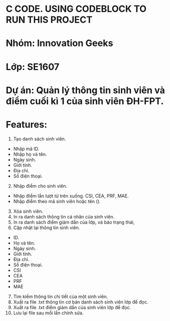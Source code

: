 # C CODE. USING CODEBLOCK TO RUN THIS PROJECT

# Nhóm: Innovation Geeks
# Lớp: SE1607
# Dự án: Quản lý thông tin sinh viên và điểm cuối kì 1 của sinh viên ĐH-FPT.

# Features:
1. Tạo danh sách sinh viên.
- Nhập mã ID.
- Nhập họ và tên.
- Ngày sinh.
- Giới tính.
- Địa chỉ.
- Số điện thoại.
2. Nhập điểm cho sinh viên.
* Nhập điểm lần lượt từ trên xuống.
CSI, CEA, PRF, MAE.
* Nhập điểm theo mã sinh viên hoặc tên ().
3. Xóa sinh viên.
4. In ra danh sách thông tin cá nhân của sinh viên.
5. In ra danh sách điểm giảm dần của lớp, và báo trạng thái,
6. Cập nhật lại thông tin sinh viên.
- ID.
- Họ và tên.
- Ngày sinh.
- Giới tính.
- Địa chỉ.
- Số điện thoại.
- CSI
- CEA
- PRF
- MAE
7. Tìm kiếm thông tin chi tiết của một sinh viên.
8. Xuất ra file .txt thông tin cơ bản danh sách sinh viên lớp để đọc.
9. Xuất ra file .txt điểm giảm dần của sinh viên lớp để đọc.
10. Lưu lại file sau mỗi lần chỉnh sửa.


